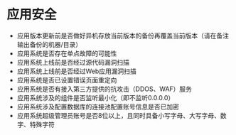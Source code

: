 # 应用安全

- 应用版本更新前是否做好异机存放当前版本的备份再覆盖当前版本（请在备注输出备份的机器/目录）
- 应用系统是否存在单点故障的可能性
- 应用系统上线前是否经过源代码漏洞扫描
- 应用系统上线前是否经过Web应用漏洞扫描
- 应用系统是否已设置错误页面重定向
- 应用系统是否有接入第三方提供的抗攻击（DDOS、WAF）服务
- 应用系统涉及的组件是否监听最小化（即不监听0.0.0.0）
- 应用系统涉及配置数据库的连接池配置账号信息是否已加密
- 应用系统超级管理员账号是否8位以上，且同时具备小写字母、大写字母、数字、特殊字符